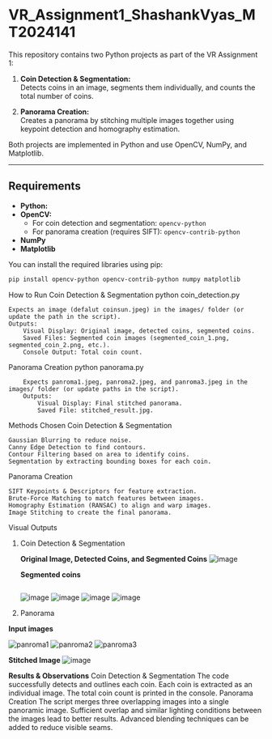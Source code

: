 # VR_Assignment1_ShashankVyas_MT2024141

This repository contains two Python projects as part of the VR Assignment 1:

1. **Coin Detection & Segmentation:**  
   Detects coins in an image, segments them individually, and counts the total number of coins.

2. **Panorama Creation:**  
   Creates a panorama by stitching multiple images together using keypoint detection and homography estimation.

Both projects are implemented in Python and use OpenCV, NumPy, and Matplotlib.

---

## Requirements

- **Python:**
- **OpenCV:**  
  - For coin detection and segmentation: `opencv-python`
  - For panorama creation (requires SIFT): `opencv-contrib-python`
- **NumPy**
- **Matplotlib**

You can install the required libraries using pip:

```bash
pip install opencv-python opencv-contrib-python numpy matplotlib
```
How to Run
    Coin Detection & Segmentation
python coin_detection.py

    Expects an image (defalut coinsun.jpeg) in the images/ folder (or update the path in the script).
    Outputs:
        Visual Display: Original image, detected coins, segmented coins.
        Saved Files: Segmented coin images (segmented_coin_1.png, segmented_coin_2.png, etc.).
        Console Output: Total coin count.

Panorama Creation
    python panorama.py

        Expects panroma1.jpeg, panroma2.jpeg, and panroma3.jpeg in the images/ folder (or update paths in the script).
        Outputs:
            Visual Display: Final stitched panorama.
            Saved File: stitched_result.jpg.

Methods Chosen
Coin Detection & Segmentation

    Gaussian Blurring to reduce noise.
    Canny Edge Detection to find contours.
    Contour Filtering based on area to identify coins.
    Segmentation by extracting bounding boxes for each coin.

Panorama Creation

    SIFT Keypoints & Descriptors for feature extraction.
    Brute-Force Matching to match features between images.
    Homography Estimation (RANSAC) to align and warp images.
    Image Stitching to create the final panorama.
Visual Outputs
1. Coin Detection & Segmentation

   **Original Image, Detected Coins, and Segmented Coins**
      ![image](https://github.com/user-attachments/assets/d4a99894-79d4-4403-b3a9-da6e15771308)

   **Segmented coins**
   ```
   ```
   ![image](https://github.com/user-attachments/assets/bcb4eef1-f09b-4e60-8f29-68c687c4a0bf)
      ![image](https://github.com/user-attachments/assets/9ca1b882-36f7-4577-a685-5510ae464129)
      ![image](https://github.com/user-attachments/assets/9c783508-5c59-4dd2-9e0b-647b0100e3fa)
      ![image](https://github.com/user-attachments/assets/a30bc5c5-8678-4ed0-af21-e3a1d149d8de)

3. Panorama

**Input images**

![panroma1](https://github.com/user-attachments/assets/a3558839-6f90-4ac1-9dd8-7cb0c39caa80)
![panroma2](https://github.com/user-attachments/assets/811dba34-b4b1-4638-a9c0-98f0b9fdea40)
![panroma3](https://github.com/user-attachments/assets/9c72c20f-d836-41fc-8127-6a48dbc16228)

**Stitched Image**
![image](https://github.com/user-attachments/assets/2508f2aa-5582-4ea0-ba18-f96848af7e89)

**Results & Observations**
    Coin Detection & Segmentation
        The code successfully detects and outlines each coin.
        Each coin is extracted as an individual image.
        The total coin count is printed in the console.
    Panorama Creation
        The script merges three overlapping images into a single panoramic image.
        Sufficient overlap and similar lighting conditions between the images lead to better results.
        Advanced blending techniques can be added to reduce visible seams.
